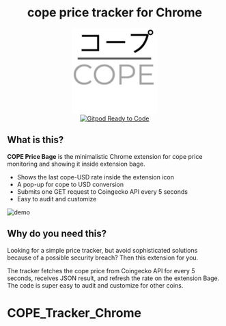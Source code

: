 <h1 align="center">cope price tracker for Chrome</h1>

<div align="center">
  <a href="https://github.com/adlahbib/cope-Tracker">
    <img src="img/cope-orig.png" alt="cope price tracker for Chrome" width="200">
  </a>
  <br>
  <a href="https://gitpod.io/#https://github.com/adlahbib/cope-Tracker">
    <img src="https://img.shields.io/badge/Gitpod-Ready--to--Code-blue?logo=gitpod" alt="Gitpod Ready to Code">
  </a>
  </div>

## What is this?

**COPE Price Bage** is the minimalistic Chrome extension for cope price monitoring and showing it inside extension bage. 


- Shows the last cope-USD rate inside the extension icon
- A pop-up for cope to USD conversion
- Submits one GET request to Coingecko API every 5 seconds
- Easy to audit and customize

![demo](https://user-images.githubusercontent.com/25101963/80285875-a1be3a80-8730-11ea-81c8-27651767deff.gif)
## Why do you need this?

Looking for a simple price tracker, but avoid sophisticated solutions because of a possible security breach?  Then this extension for you. 

The tracker fetches the cope price from Coingecko API for every 5 seconds, receives JSON result, and refresh the rate on the extension Bage. The code is super easy to audit and customize for other coins. 

# COPE_Tracker_Chrome

